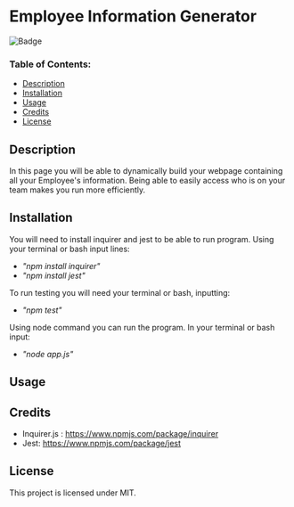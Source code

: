 # Employee Information Generator 

![Badge](https://img.shields.io/static/v1?label=License&message=MIT&color=9cf)

### Table of Contents:
* [Description](##-Description)
* [Installation](##-Installation)
* [Usage](##-Usage)
* [Credits](##-Credits)
* [License](##-License)

## Description 
In this page you will be able to dynamically build your webpage containing all your Employee's information. Being able to easily access who is on your team makes you run more efficiently. 

## Installation
You will need to install inquirer and jest to be able to run program. Using your terminal or bash input lines: 
* *"npm install inquirer"* 
* *"npm install jest"*

To run testing you will need your terminal or bash, inputting: 
* *"npm test"*

Using node command you can run the program. In your terminal or bash input:
* *"node app.js"*

## Usage


## Credits
* Inquirer.js : https://www.npmjs.com/package/inquirer
* Jest: https://www.npmjs.com/package/jest

## License 
This project is licensed under MIT.
